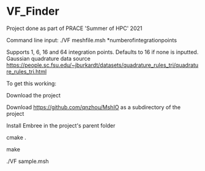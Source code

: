 # VF_Finder
Project done as part of PRACE 'Summer of HPC' 2021

Command line input: ./VF meshfile.msh *numberofintegrationpoints

Supports 1, 6, 16 and 64 integration points. Defaults to 16 if none is inputted. Gaussian quadrature data source https://people.sc.fsu.edu/~jburkardt/datasets/quadrature_rules_tri/quadrature_rules_tri.html

To get this working:

Download the project

Download https://github.com/qnzhou/MshIO as a subdirectory of the project

Install Embree in the project's parent folder

cmake .

make 

./VF sample.msh
